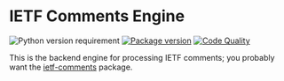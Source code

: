 
# IETF Comments Engine

![Python version requirement](https://badgen.net/pypi/python/ietf-comments-engine)
[![Package version](https://badgen.net/pypi/v/ietf-comments-engine)](https://pypi.org/project/ietf-comments-engine/) [![Code Quality](https://github.com/mnot/ietf-comments-engine/actions/workflows/quality.yml/badge.svg)](https://github.com/mnot/ietf-comments-engine/actions/workflows/quality.yml)

This is the backend engine for processing IETF comments; you probably want the [ietf-comments](https://pypi.org/project/ietf-comments/) package.
